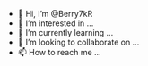 - 👋 Hi, I’m @Berry7kR
- 👀 I’m interested in ...
- 🌱 I’m currently learning ...
- 💞️ I’m looking to collaborate on ...
- 📫 How to reach me ...

<!---
Berry7kR/Berry7kR is a ✨ special ✨ repository because its `README.md` (this file) appears on your GitHub profile.
You can click the Preview link to take a look at your changes.
--->
